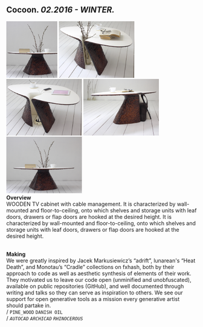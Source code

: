 
## Cocoon. _02.2016 - WINTER._  
<a href="https://ewwgene.github.io/projects/Cocoon/000.jpg"><img src="/projects/Cocoon/000.jpg" height="150"></a> <a href="https://ewwgene.github.io/projects/Cocoon/001.jpg"><img src="/projects/Cocoon/001.jpg" height="150"></a> <a href="https://ewwgene.github.io/projects/Cocoon/002.jpg"><img src="/projects/Cocoon/002.jpg" height="150"></a> <a href="https://ewwgene.github.io/projects/Cocoon/003.jpg"><img src="/projects/Cocoon/003.jpg" height="150"></a> <a href="https://ewwgene.github.io/projects/Cocoon/999.jpg"><img src="/projects/Cocoon/999.jpg" height="150"></a>   
**Overview**  
WOODEN TV cabinet with cable management. It is characterized by wall-mounted and floor-to-ceiling, onto which shelves and storage units with leaf doors, drawers or flap doors are hooked at the desired height. It is characterized by wall-mounted and floor-to-ceiling, onto which shelves and storage units with leaf doors, drawers or flap doors are hooked at the desired height.  
<br>
  
**Making**  
We were greatly inspired by Jacek Markusiewicz’s “adrift”, lunarean's “Heat Death”, and Monotau’s “Cradle” collections on fxhash, both by their approach to code as well as aesthetic synthesis of elements of their work. They motivated us to leave our code open (unminified and unobfuscated), available on public repositories (GitHub), and well documented through writing and talks so they can serve as inspiration to others. We see our support for open generative tools as a mission every generative artist should partake in.  
/
`PINE_WOOD` `DANISH OIL`   
/
_`AUTOCAD`_ _`ARCHICAD`_ _`RHINOCEROUS`_   
<br>

